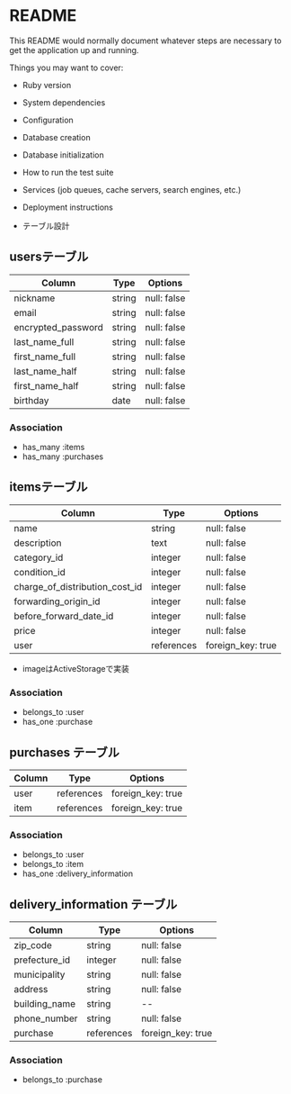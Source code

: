 # README

This README would normally document whatever steps are necessary to get the
application up and running.

Things you may want to cover:

* Ruby version

* System dependencies

* Configuration

* Database creation

* Database initialization

* How to run the test suite

* Services (job queues, cache servers, search engines, etc.)

* Deployment instructions

* テーブル設計
## usersテーブル

| Column             | Type    | Options     |
| ------------------ | ------- | ----------- |
| nickname           | string  | null: false |
| email              | string  | null: false |
| encrypted_password | string  | null: false |
| last_name_full     | string  | null: false |
| first_name_full    | string  | null: false |
| last_name_half     | string  | null: false |
| first_name_half    | string  | null: false |
| birthday           | date    | null: false |

### Association

- has_many :items
- has_many :purchases


## itemsテーブル

| Column                         | Type       | Options           |
| ------------------------------ | ---------- | ----------------- |
| name                           | string     | null: false       |
| description                    | text       | null: false       |
| category_id                    | integer    | null: false       |
| condition_id                   | integer    | null: false       |
| charge_of_distribution_cost_id | integer    | null: false       |
| forwarding_origin_id           | integer    | null: false       |
| before_forward_date_id         | integer    | null: false       |
| price                          | integer    | null: false       |
| user                           | references | foreign_key: true |
- imageはActiveStorageで実装

### Association

- belongs_to :user
- has_one    :purchase


## purchases テーブル

| Column  | Type        | Options           |
| ------- | ----------- | ----------------- |
| user    | references  | foreign_key: true |
| item    | references  | foreign_key: true |

### Association

- belongs_to :user
- belongs_to :item
- has_one    :delivery_information


## delivery_information テーブル

| Column        | Type       | Options           |
| ------------- | ---------- | ----------------- |
| zip_code      | string     | null: false       |
| prefecture_id | integer    | null: false       |
| municipality  | string     | null: false       |
| address       | string     | null: false       |
| building_name | string     | --                |
| phone_number  | string     | null: false       |
| purchase      | references | foreign_key: true |

### Association

- belongs_to :purchase